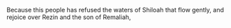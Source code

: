 Because this people has refused the waters of Shiloah that flow gently, and rejoice over Rezin and the son of Remaliah,
